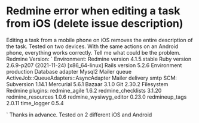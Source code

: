 
# Redmine error when editing a task from iOS (delete issue description)

Editing a task from a mobile phone on iOS removes the entire description of the task. Tested on two devices. With the same actions on an Android phone, everything works correctly. Tell me what could be the problem.
Redmine Version:
`
Environment:
  Redmine version                4.1.5.stable
  Ruby version                   2.6.9-p207 (2021-11-24) [x86_64-linux]
  Rails version                  5.2.6
  Environment                    production
  Database adapter               Mysql2
  Mailer queue                   ActiveJob::QueueAdapters::AsyncAdapter
  Mailer delivery                smtp
SCM:
  Subversion                     1.14.1
  Mercurial                      5.6.1
  Bazaar                         3.1.0
  Git                            2.30.2
  Filesystem                     
Redmine plugins:
  redmine_agile                  1.6.2
  redmine_checklists             3.1.20
  redmine_resources              1.0.6
  redmine_wysiwyg_editor         0.23.0
  redmineup_tags                 2.0.11
  time_logger                    0.5.4

`
Thanks in advance.
Tested on 2 different iOS and Android

        